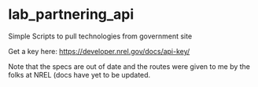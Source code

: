 # lab_partnering_api
Simple Scripts to pull technologies from government site

Get a key here: https://developer.nrel.gov/docs/api-key/

Note that the specs are out of date and the routes were given to me by the folks at NREL (docs have yet to be updated.
